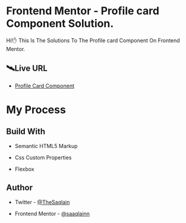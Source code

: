 # Frontend Mentor - Profile card Component Solution.

Hi!✋ This Is The Solutions To The Profile card Component On Frontend Mentor.

## 🛰Live URL

 - [Profile Card Component](https://saaqlainn.github.io/FrontEnd-Tasks/Profile%20card%20component) 


# My Process

## Build With

- Semantic HTML5 Markup

- Css Custom Properties

- Flexbox


## Author

- Twitter - [@TheSaqlain](https://twitter.com/TheSaqlain)

- Frontend Mentor - [@saaqlainn](https://www.frontendmentor.io/home)
